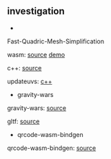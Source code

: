 ## investigation

-

Fast-Quadric-Mesh-Simplification

wasm: [source](https://github.com/MyMiniFactory/Fast-Quadric-Mesh-Simplification) [demo](https://myminifactory.github.io/Fast-Quadric-Mesh-Simplification/)

c++: [source](https://github.com/sp4cerat/Fast-Quadric-Mesh-Simplification/blob/master/src.cmd/Simplify.h)

updateuvs: [c++](https://github.com/sp4cerat/Fast-Quadric-Mesh-Simplification/pull/9)


- gravity-wars

gravity-wars: [source](https://github.com/blm768/gravity-wars)

gltf: [source](https://github.com/blm768/gravity-wars/blob/master/src/glue/webgl/gltf.rs)

- qrcode-wasm-bindgen

qrcode-wasm-bindgen: [source](https://github.com/justahero/qrcode-wasm-bindgen/tree/master/05-bindgen-webworkers)